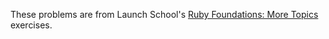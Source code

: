 These problems are from Launch School's [Ruby Foundations: More Topics](https://launchschool.com/exercises) exercises.